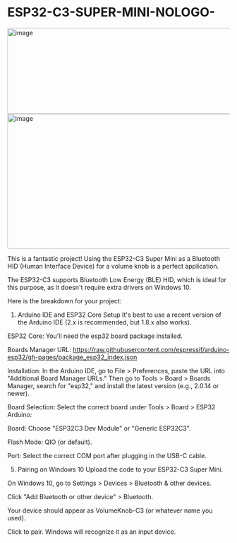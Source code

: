 # ESP32-C3-SUPER-MINI-NOLOGO-


<img width="708" height="194" alt="image" src="https://github.com/user-attachments/assets/535eac38-1884-4138-a135-12988a035ec4" />

<img width="718" height="305" alt="image" src="https://github.com/user-attachments/assets/f1fed180-b253-4e0a-86b6-a46838049ab5" />

This is a fantastic project! Using the ESP32-C3 Super Mini as a Bluetooth HID (Human Interface Device) for a volume knob is a perfect application.

The ESP32-C3 supports Bluetooth Low Energy (BLE) HID, which is ideal for this purpose, as it doesn't require extra drivers on Windows 10.

Here is the breakdown for your project:

1. Arduino IDE and ESP32 Core Setup
It's best to use a recent version of the Arduino IDE (2.x is recommended, but 1.8.x also works).

ESP32 Core: You'll need the esp32 board package installed.

Boards Manager URL: https://raw.githubusercontent.com/espressif/arduino-esp32/gh-pages/package_esp32_index.json

Installation: In the Arduino IDE, go to File > Preferences, paste the URL into "Additional Board Manager URLs." Then go to Tools > Board > Boards Manager, search for "esp32," and install the latest version (e.g., 2.0.14 or newer).

Board Selection: Select the correct board under Tools > Board > ESP32 Arduino:

Board: Choose "ESP32C3 Dev Module" or "Generic ESP32C3".

Flash Mode: QIO (or default).

Port: Select the correct COM port after plugging in the USB-C cable.

5. Pairing on Windows 10
Upload the code to your ESP32-C3 Super Mini.

On Windows 10, go to Settings > Devices > Bluetooth & other devices.

Click "Add Bluetooth or other device" > Bluetooth.

Your device should appear as VolumeKnob-C3 (or whatever name you used).

Click to pair. Windows will recognize it as an input device.

